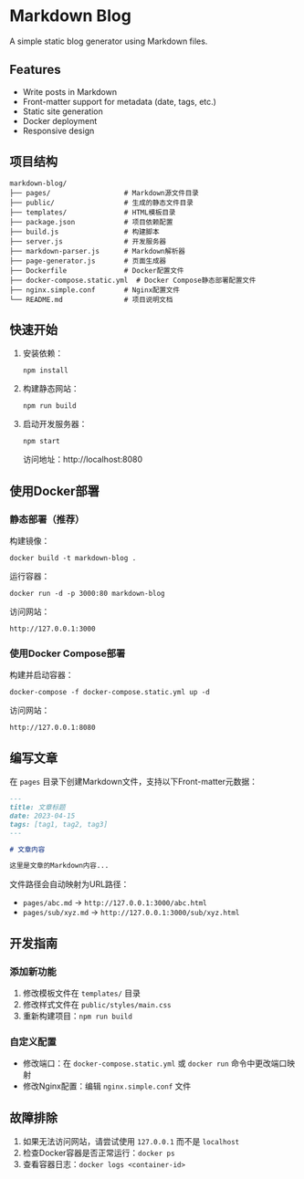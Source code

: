 # Markdown Blog

A simple static blog generator using Markdown files.

## Features
- Write posts in Markdown
- Front-matter support for metadata (date, tags, etc.)
- Static site generation
- Docker deployment
- Responsive design

## 项目结构

```
markdown-blog/ 
├── pages/                  # Markdown源文件目录
├── public/                 # 生成的静态文件目录
├── templates/              # HTML模板目录
├── package.json            # 项目依赖配置
├── build.js                # 构建脚本
├── server.js               # 开发服务器
├── markdown-parser.js      # Markdown解析器
├── page-generator.js       # 页面生成器
├── Dockerfile              # Docker配置文件
├── docker-compose.static.yml  # Docker Compose静态部署配置文件
├── nginx.simple.conf       # Nginx配置文件
└── README.md               # 项目说明文档
```

## 快速开始

1. 安装依赖：
   ```
   npm install
   ```

2. 构建静态网站：
   ```
   npm run build
   ```

3. 启动开发服务器：
   ```
   npm start
   ```

   访问地址：http://localhost:8080

## 使用Docker部署

### 静态部署（推荐）

构建镜像：
```
docker build -t markdown-blog .
```

运行容器：
```
docker run -d -p 3000:80 markdown-blog
```

访问网站：
```
http://127.0.0.1:3000
```

### 使用Docker Compose部署

构建并启动容器：
```
docker-compose -f docker-compose.static.yml up -d
```

访问网站：
```
http://127.0.0.1:8080
```

## 编写文章

在 `pages` 目录下创建Markdown文件，支持以下Front-matter元数据：

```markdown
---
title: 文章标题
date: 2023-04-15
tags: [tag1, tag2, tag3]
---

# 文章内容

这里是文章的Markdown内容...
```

文件路径会自动映射为URL路径：
- `pages/abc.md` → `http://127.0.0.1:3000/abc.html`
- `pages/sub/xyz.md` → `http://127.0.0.1:3000/sub/xyz.html`

## 开发指南

### 添加新功能

1. 修改模板文件在 `templates/` 目录
2. 修改样式文件在 `public/styles/main.css`
3. 重新构建项目：`npm run build`

### 自定义配置

- 修改端口：在 `docker-compose.static.yml` 或 `docker run` 命令中更改端口映射
- 修改Nginx配置：编辑 `nginx.simple.conf` 文件

## 故障排除

1. 如果无法访问网站，请尝试使用 `127.0.0.1` 而不是 `localhost`
2. 检查Docker容器是否正常运行：`docker ps`
3. 查看容器日志：`docker logs <container-id>`